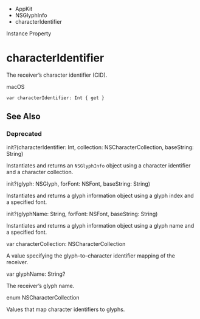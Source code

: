 

- AppKit
- NSGlyphInfo
-  characterIdentifier 

Instance Property

# characterIdentifier

The receiver’s character identifier (CID).

macOS

``` source
var characterIdentifier: Int { get }
```

## See Also

### Deprecated

init?(characterIdentifier: Int, collection: NSCharacterCollection, baseString: String)

Instantiates and returns an `NSGlyphInfo` object using a character identifier and a character collection.

init?(glyph: NSGlyph, forFont: NSFont, baseString: String)

Instantiates and returns a glyph information object using a glyph index and a specified font.

init?(glyphName: String, forFont: NSFont, baseString: String)

Instantiates and returns a glyph information object using a glyph name and a specified font.

var characterCollection: NSCharacterCollection

A value specifying the glyph–to–character identifier mapping of the receiver.

var glyphName: String?

The receiver’s glyph name.

enum NSCharacterCollection

Values that map character identifiers to glyphs.

